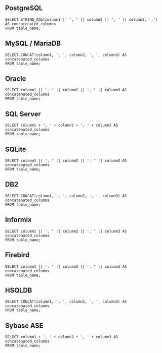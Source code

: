 ## PostgreSQL
```
SELECT STRING_AGG(column1 || ', ' || column2 || ', ' || column3, ',') AS concatenated_columns
FROM table_name;
```

## MySQL / MariaDB
```
SELECT CONCAT(column1, ', ', column2, ', ', column3) AS concatenated_columns
FROM table_name;
```

## Oracle
```
SELECT column1 || ', ' || column2 || ', ' || column3 AS concatenated_columns
FROM table_name;
```

## SQL Server
```
SELECT column1 + ', ' + column2 + ', ' + column3 AS concatenated_columns
FROM table_name;
```

## SQLite
```
SELECT column1 || ', ' || column2 || ', ' || column3 AS concatenated_columns
FROM table_name;
```

## DB2
```
SELECT CONCAT(column1, ', ', column2, ', ', column3) AS concatenated_columns
FROM table_name;
```

## Informix
```
SELECT column1 || ', ' || column2 || ', ' || column3 AS concatenated_columns
FROM table_name;
```

## Firebird
```
SELECT column1 || ', ' || column2 || ', ' || column3 AS concatenated_columns
FROM table_name;
```

## HSQLDB
```
SELECT CONCAT(column1, ', ', column2, ', ', column3) AS concatenated_columns
FROM table_name;
```

## Sybase ASE
```
SELECT column1 + ', ' + column2 + ', ' + column3 AS concatenated_columns
FROM table_name;
```
